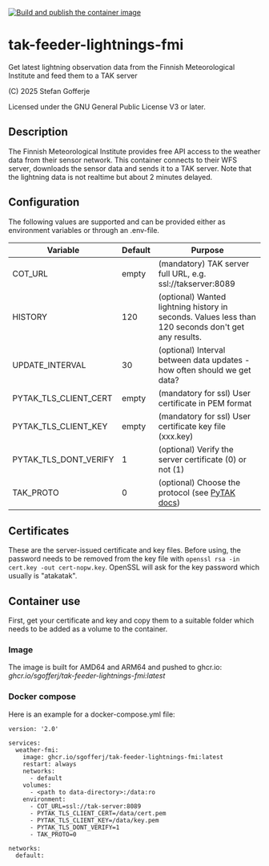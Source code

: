 
[![Build and publish the container image](https://github.com/sgofferj/tak-feeder-lightnings-fmi/actions/workflows/actions.yml/badge.svg)](https://github.com/sgofferj/tak-feeder-lightnings-fmi/actions/workflows/actions.yml)

# tak-feeder-lightnings-fmi
Get latest lightning observation data from the Finnish Meteorological Institute and feed them to a TAK server

(C) 2025 Stefan Gofferje

Licensed under the GNU General Public License V3 or later.

## Description
The Finnish Meteorological Institute provides free API access to the weather data from their sensor network. This container connects to their WFS server,
downloads the sensor data and sends it to a TAK server. Note that the lightning data is not realtime but about 2 minutes delayed.

## Configuration
The following values are supported and can be provided either as environment variables or through an .env-file.

| Variable | Default | Purpose |
|----------|---------|---------|
| COT_URL | empty | (mandatory) TAK server full URL, e.g. ssl://takserver:8089 |
| HISTORY | 120 | (optional) Wanted lightning history in seconds. Values less than 120 seconds don't get any results. |
| UPDATE_INTERVAL | 30 | (optional) Interval between data updates - how often should we get data? |
| PYTAK_TLS_CLIENT_CERT | empty | (mandatory for ssl) User certificate in PEM format |
| PYTAK_TLS_CLIENT_KEY | empty | (mandatory for ssl) User certificate key file (xxx.key) |
| PYTAK_TLS_DONT_VERIFY | 1 | (optional) Verify the server certificate (0) or not (1) |
| TAK_PROTO | 0 | (optional) Choose the protocol (see [PyTAK docs](https://pytak.readthedocs.io/en/stable/configuration/)) |

## Certificates
These are the server-issued certificate and key files. Before using, the password needs to be removed from the key file with `openssl rsa -in cert.key -out cert-nopw.key`. OpenSSL will ask for the key password which usually is "atakatak".

## Container use
First, get your certificate and key and copy them to a suitable folder which needs to be added as a volume to the container.

### Image
The image is built for AMD64 and ARM64 and pushed to ghcr.io: *ghcr.io/sgofferj/tak-feeder-lightnings-fmi:latest*

### Docker compose
Here is an example for a docker-compose.yml file:
```
version: '2.0'

services:
  weather-fmi:
    image: ghcr.io/sgofferj/tak-feeder-lightnings-fmi:latest
    restart: always
    networks:
      - default
    volumes:
      - <path to data-directory>:/data:ro
    environment:
      - COT_URL=ssl://tak-server:8089
      - PYTAK_TLS_CLIENT_CERT=/data/cert.pem
      - PYTAK_TLS_CLIENT_KEY=/data/key.pem
      - PYTAK_TLS_DONT_VERIFY=1
      - TAK_PROTO=0

networks:
  default:
